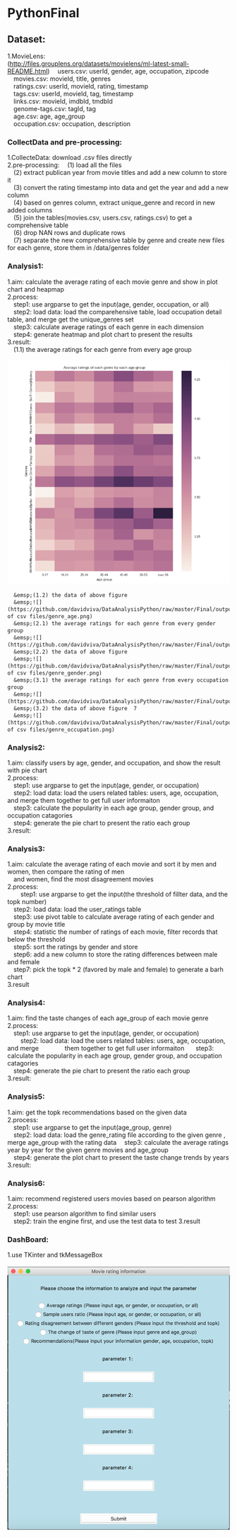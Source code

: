 # PythonFinal

## Dataset:  
  1.MovieLens:  
  (http://files.grouplens.org/datasets/movielens/ml-latest-small-README.html)
  &emsp;users.csv: userId, gender, age, occupation, zipcode  
  &emsp;movies.csv: movieId, title, genres  
  &emsp;ratings.csv: userId, movieId, rating, timestamp  
  &emsp;tags.csv: userId, movieId, tag, timestamp  
  &emsp;links.csv: movieId, imdbId, tmdbId  
  &emsp;genome-tags.csv: tagId, tag  
  &emsp;age.csv: age, age_group  
  &emsp;occupation.csv: occupation, description  
  
### CollectData and pre-processing:    
  1.CollecteData: download .csv files directly  
  2.pre-processing: 
  &emsp;(1) load all the files    
  &emsp;(2) extract publican year from movie titles and add a new column to store it  
  &emsp;(3) convert the rating timestamp into data and get the year and add a new column  
  &emsp;(4) based on genres column, extract unique_genre and record in new added columns  
  &emsp;(5) join the tables(movies.csv, users.csv, ratings.csv) to get a comprehensive table  
  &emsp;(6) drop NAN rows and duplicate rows  
  &emsp;(7) separate the new comprehensive table by genre and create new files for each genre, store them in /data/genres folder    
  
### Analysis1:  
  1.aim: calculate the average rating of each movie genre and show in plot chart and heapmap  
  2.process:  
      &emsp;step1: use argparse to get the input(age, gender, occupation, or all)  
      &emsp;step2: load data: load the comparehensive table, load occupation detail table, and merge
               get the unique_genres set  
      &emsp;step3: calculate average ratings of each genre in each dimension  
      &emsp;step4: generate heatmap and plot chart to present the results  
  3.result:   
      &emsp;(1.1) the average ratings for each genre from every age group  
      &emsp;![](https://github.com/davidviva/DataAnalysisPython/raw/master/Final/output/Analysis1/genre_age_fig.png)    
        
      &emsp;(1.2) the data of above figure  
      &emsp;![](https://github.com/davidviva/DataAnalysisPython/raw/master/Final/output/Analysis1/screenshot of csv files/genre_age.png)  
      &emsp;(2.1) the average ratings for each genre from every gender group    
      &emsp;![](https://github.com/davidviva/DataAnalysisPython/raw/master/Final/output/Analysis1/genre_gender_fig.png)    
      &emsp;(2.2) the data of above figure  
      &emsp;![](https://github.com/davidviva/DataAnalysisPython/raw/master/Final/output/Analysis1/screenshot of csv files/genre_gender.png)  
      &emsp;(3.1) the average ratings for each genre from every occupation group  
      &emsp;![](https://github.com/davidviva/DataAnalysisPython/raw/master/Final/output/Analysis1/genre_occupation_fig.png)  
      &emsp;(3.2) the data of above figure  7
      &emsp;![](https://github.com/davidviva/DataAnalysisPython/raw/master/Final/output/Analysis1/screenshot of csv files/genre_occupation.png)
        
### Analysis2:  
  1.aim: classify users by age, gender, and occupation, and show the result with pie chart  
  2.process:  
      &emsp;step1: use argparse to get the input(age, gender, or occupation)   
      &emsp;step2: load data: load the users related tables: users, age, occupation, and merge
               them together to get full user informaiton  
      &emsp;step3: calculate the popularity in each age group, gender group, and occupation catagories   
      &emsp;step4: generate the pie chart to present the ratio each group  
  3.result:  
  
### Analysis3:  
  1.aim: calculate the average rating of each movie and sort it by men and women, then compare the rating of men  
  &emsp;and women, find the most disagreement movies  
  2.process:  
      &emsp;step1: use argparse to get the input(the threshold of fillter data, and the topk number)  
      &emsp;step2: load data: load the user_ratings table  
      &emsp;step3: use pivot table to calculate average rating of each gender and group by movie title   
      &emsp;step4: statistic the number of ratings of each movie, filter records that below the threshold   
      &emsp;step5: sort the ratings by gender and store   
      &emsp;step6: add a new column to store the rating differences between male and female   
      &emsp;step7: pick the topk * 2 (favored by male and female) to generate a barh chart  
  3.result  
  
  
### Analysis4:  
  1.aim: find the taste changes of each age_group of each movie genre  
  2.process:   
      &emsp;step1: use argparse to get the input(age, gender, or occupation)  
      &emsp;step2: load data: load the users related tables: users, age, occupation, and merge
               them together to get full user informaiton  
      &emsp;step3: calculate the popularity in each age group, gender group, and occupation catagories   
      &emsp;step4: generate the pie chart to present the ratio each group  
  3.result:  
  
### Analysis5:  
  1.aim: get the topk recommendations based on the given data  
  2.process:  
      &emsp;step1: use argparse to get the input(age_group, genre)  
      &emsp;step2: load data: load the genre_rating file according to the given genre , merge age_group with the rating data
      &emsp;step3: calculate the average ratings year by year for the given genre movies and age_group   
      &emsp;step4: generate the plot chart to present the taste change trends by years   
  3.result:  
  
### Analysis6:  
  1.aim: recommend registered users movies based on pearson algorithm  
  2.process:  
      &emsp;step1: use pearson algorithm to find similar users  
      &emsp;step2: train the engine first, and use the test data to test
  3.result

### DashBoard:  
  1.use TKinter and tkMessageBox  
    ![](https://github.com/davidviva/DataAnalysisPython/raw/master/Final/output/dashboard.png)  
    

